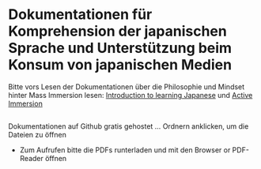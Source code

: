 # Dokumentationen für Komprehension der japanischen Sprache und Unterstützung beim Konsum von japanischen Medien
Bitte vors Lesen der Dokumentationen über die Philosophie und Mindset hinter Mass Immersion lesen: [Introduction to learning Japanese](https://tatsumoto.neocities.org/blog/introduction-to-learning-japanese) und [Active Immersion](https://tatsumoto.neocities.org/blog/active-immersion) 
##
Dokumentationen auf Github gratis gehostet … Ordnern anklicken, um die Dateien zu öffnen
+ Zum Aufrufen bitte die PDFs runterladen und mit den Browser or PDF-Reader öffnen
